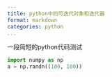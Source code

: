 ```yaml
---
title: python中的可迭代对象和迭代器
format: markdown
categories: python
...
```


一段简短的python代码测试

```python
import numpy as np
a = np.randn((100, 100))
```

